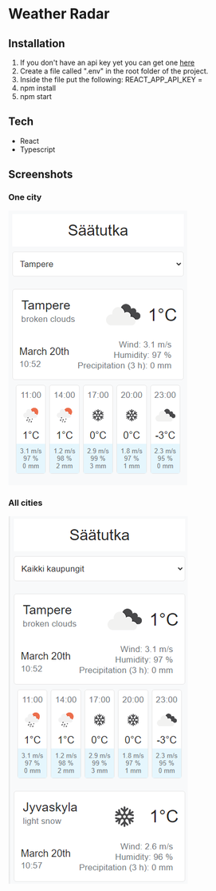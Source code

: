# Weather Radar

## Installation

1. If you don't have an api key yet you can get one [here](https://home.openweathermap.org/)
2. Create a file called ".env" in the root folder of the project.
3. Inside the file put the following:
   REACT_APP_API_KEY = <your api key here>
4. npm install
5. npm start

## Tech

- React
- Typescript

## Screenshots

### One city

![One City](./screenshots/oneCity.png)

### All cities

![All Cities](./screenshots/allCities.png)
